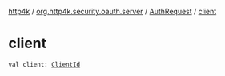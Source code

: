 [http4k](../../index.md) / [org.http4k.security.oauth.server](../index.md) / [AuthRequest](index.md) / [client](./client.md)

# client

`val client: `[`ClientId`](../-client-id/index.md)